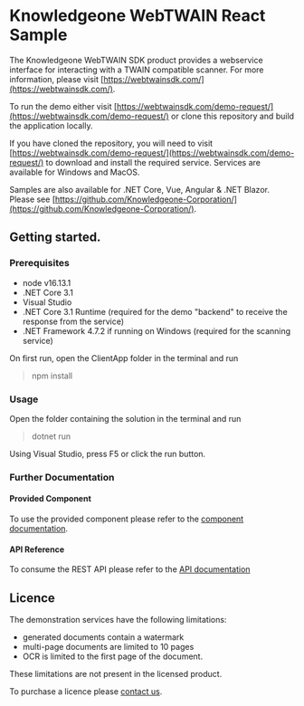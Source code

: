 # Knowledgeone WebTWAIN React Sample
The Knowledgeone WebTWAIN SDK product provides a webservice interface for interacting with a TWAIN compatible scanner. For more information, please visit [https://webtwainsdk.com/](https://webtwainsdk.com/).

To run the demo either visit [https://webtwainsdk.com/demo-request/](https://webtwainsdk.com/demo-request/) or clone this repository and build the application locally.

If you have cloned the repository, you will need to visit [https://webtwainsdk.com/demo-request/](https://webtwainsdk.com/demo-request/) to download and install the required service. Services are available for Windows and MacOS.

Samples are also available for .NET Core, Vue, Angular & .NET Blazor. Please see [https://github.com/Knowledgeone-Corporation/](https://github.com/Knowledgeone-Corporation/).

## Getting started.
### Prerequisites
* node v16.13.1
* .NET Core 3.1
* Visual Studio
* .NET Core 3.1 Runtime (required for the demo "backend" to receive the response from the service)
* .NET Framework 4.7.2 if running on Windows (required for the scanning service)

On first run, open the ClientApp folder in the terminal and run
> npm install

### Usage

Open the folder containing the solution in the terminal and run
> dotnet run

Using Visual Studio, press F5 or click the run button.

### Further Documentation

#### Provided Component
To use the provided component please refer to the [component documentation](https://github.com/Knowledgeone-Corporation/web-twain-sample/blob/master/docs/reference/component.md).

#### API Reference
To consume the REST API please refer to the [API documentation](https://github.com/Knowledgeone-Corporation/web-twain-sample/blob/master/docs/reference/service.md)

## Licence
The demonstration services have the following limitations:
- generated documents contain a watermark
- multi-page documents are limited to 10 pages
- OCR is limited to the first page of the document.
 
These limitations are not present in the licensed product. 

To purchase a licence please [contact us](https://webtwainsdk.com/contact-us/).
